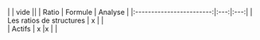 






 
| | vide || 
| Ratio | Formule | Analyse |
|:------------------------:|:---:|:---:|
| Les ratios de structures |     x  | |        
|          Actifs          | x    |x  | |    


